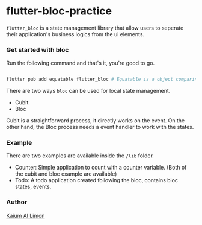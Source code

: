 # flutter-bloc-practice

`flutter_bloc` is a state management library that allow users to seperate their application's business logics from the ui elements.

### Get started with bloc

Run the following command and that's it, you're good to go.

```bash

flutter pub add equatable flutter_bloc # Equatable is a object comparing package, it's a good practice to use equatable with bloc
```

There are two ways `bloc` can be used for local state management. 
- Cubit
- Bloc

Cubit is a straightforward process, it directly works on the event. On the other hand, the Bloc process needs a event handler to work with the states.

### Example
There are two examples are available inside the `/lib` folder. 
- Counter: Simple application to count with a counter variable. (Both of the cubit and bloc example are available)
- Todo: A todo application created following the bloc, contains bloc states, events.


### Author

[Kaium Al Limon](https://www.facebook.com/lemon.exee)
